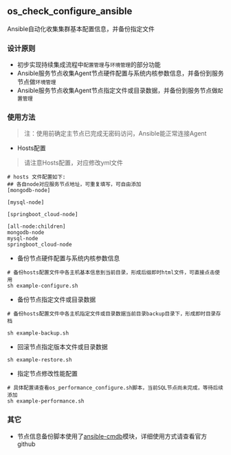 os_check_configure_ansible
---

Ansible自动化收集集群基本配置信息，并备份指定文件

### 设计原则
- 初步实现持续集成流程中`配置管理`与`环境管理`的部分功能
- Ansible服务节点收集Agent节点硬件配置与系统内核参数信息，并备份到服务节点做`环境管理`
- Ansible服务节点收集Agent节点指定文件或目录数据，并备份到服务节点做`配置管理`

### 使用方法

> 注：使用前确定主节点已完成无密码访问，Ansible能正常连接Agent

- Hosts配置
> 请注意Hosts配置，对应修改yml文件

```
# hosts 文件配置如下:
## 各自node对应服务节点地址，可重复填写，可自由添加
[mongodb-node] 

[mysql-node]

[springboot_cloud-node]

[all-node:children]
mongodb-node
mysql-node
springboot_cloud-node
```

- 备份节点硬件配置与系统内核参数信息

```
# 备份hosts配置文件中各主机基本信息到当前目录，形成后缀即时html文件，可直接点击使用
sh example-configure.sh
```

- 备份节点指定文件或目录数据

```
# 备份hosts配置文件中各主机指定文件或目录数据当前目录backup目录下，形成即时目录存档

sh example-backup.sh

```

- 回滚节点指定版本文件或目录数据

```
sh example-restore.sh
```

- 指定节点修改性能配置

```
# 具体配置请查看os_performance_configure.sh脚本，当前SQL节点尚未完成，等待后续添加
sh example-performance.sh
```

### 其它
- 节点信息备份脚本使用了[ansible-cmdb](https://github.com/fboender/ansible-cmdb)模块，详细使用方式请查看官方github
